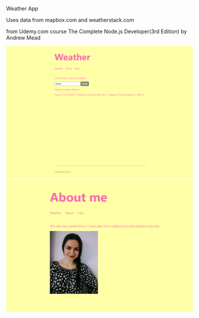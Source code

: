 Weather App

Uses data from mapbox.com and weatherstack.com

from Udemy.com course The Complete Node.js Developer(3rd Edition) by Andrew Mead

![Weather page](weather-app1.png)
![Weather page 2](weather-app2.png)